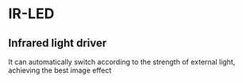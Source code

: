 # IR-LED

## Infrared light driver
It can automatically switch according to the strength of external light, achieving the best image effect